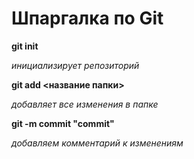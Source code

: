# Шпаргалка по Git

**git init**

*инициализирует репозиторий*

**git add <название папки>**

*добавляет все изменения в папке*

**git -m commit "commit"**

*добавляем комментарий к изменениям*